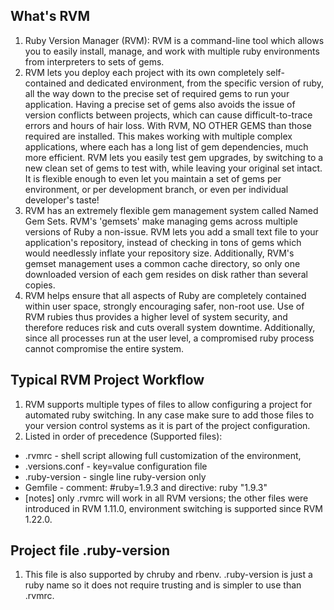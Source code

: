 ## What's RVM
1. Ruby Version Manager (RVM): RVM is a command-line tool which allows you to easily install, manage, and work with multiple ruby environments from interpreters to sets of gems.
2. RVM lets you deploy each project with its own completely self-contained and dedicated environment, from the specific version of ruby, all the way down to the precise set of required gems to run your application. Having a precise set of gems also avoids the issue of version conflicts between projects, which can cause difficult-to-trace errors and hours of hair loss. With RVM, NO OTHER GEMS than those required are installed. This makes working with multiple complex applications, where each has a long list of gem dependencies, much more efficient. RVM lets you easily test gem upgrades, by switching to a new clean set of gems to test with, while leaving your original set intact. It is flexible enough to even let you maintain a set of gems per environment, or per development branch, or even per individual developer's taste!
3. RVM has an extremely flexible gem management system called Named Gem Sets. RVM's 'gemsets' make managing gems across multiple versions of Ruby a non-issue. RVM lets you add a small text file to your application's repository, instead of checking in tons of gems which would needlessly inflate your repository size. Additionally, RVM's gemset management uses a common cache directory, so only one downloaded version of each gem resides on disk rather than several copies.
4. RVM helps ensure that all aspects of Ruby are completely contained within user space, strongly encouraging safer, non-root use. Use of RVM rubies thus provides a higher level of system security, and therefore reduces risk and cuts overall system downtime. Additionally, since all processes run at the user level, a compromised ruby process cannot compromise the entire system.

## Typical RVM Project Workflow
1. RVM supports multiple types of files to allow configuring a project for automated ruby switching. In any case make sure to add those files to your version control systems as it is part of the project configuration.
2. Listed in order of precedence (Supported files):
- .rvmrc - shell script allowing full customization of the environment,
- .versions.conf - key=value configuration file
- .ruby-version - single line ruby-version only
- Gemfile - comment: #ruby=1.9.3 and directive:  ruby "1.9.3"
- [notes] only .rvmrc will work in all RVM versions; the other files were introduced in RVM 1.11.0, environment switching is supported since RVM 1.22.0.

## Project file .ruby-version
1. This file is also supported by chruby and rbenv.  .ruby-version is just a ruby name so it does not require trusting and is simpler to use than .rvmrc.


